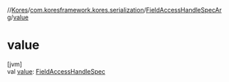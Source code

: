 //[Kores](../../../index.md)/[com.koresframework.kores.serialization](../index.md)/[FieldAccessHandleSpecArg](index.md)/[value](value.md)

# value

[jvm]\
val [value](value.md): [FieldAccessHandleSpec](../../com.koresframework.kores.common/-field-access-handle-spec/index.md)
